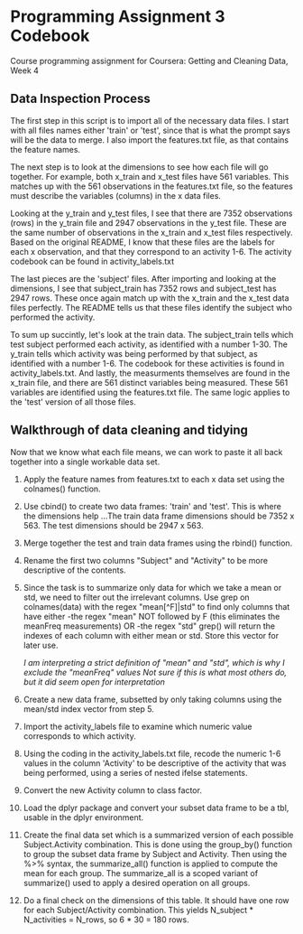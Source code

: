 # Programming Assignment 3 Codebook
Course programming assignment for Coursera: Getting and Cleaning Data, Week 4

## Data Inspection Process
The first step in this script is to import all of the necessary data files.  I start with all files names either 'train' or 'test', since that is what
the prompt says will be the data to merge.  I also import the features.txt file, as that contains the feature names.

The next step is to look at the dimensions to see how each file will go together.  For example, both x_train and x_test files have 561 variables.
This matches up with the 561 observations in the features.txt file, so the features must describe the variables (columns) in the x data files.

Looking at the y_train and y_test files, I see that there are 7352 observations (rows) in the y_train file and 2947 observations in the y_test file.
These are the same number of observations in the x_train and x_test files respectively.  Based on the original README, I know that these files are 
the labels for each x observation, and that they correspond to an activity 1-6. The activity codebook can be found in activity_labels.txt

The last pieces are the 'subject' files.  After importing and looking at the dimensions, I see that subject_train has 7352 rows and subject_test has
2947 rows.  These once again match up with the x_train and the x_test data files perfectly.  The README tells us that these files identify the subject
who performed the activity.

To sum up succintly, let's look at the train data.  The subject_train tells which test subject performed each activity, as identified with a number 1-30.
The y_train tells which activity was being performed by that subject, as identified with a number 1-6.  The codebook for these activities is found
in activity_labels.txt.  And lastly, the measurments themselves are found in the x_train file, and there are 561 distinct variables being measured.
These 561 variables are identified using the features.txt file.
The same logic applies to the 'test' version of all those files.

## Walkthrough of data cleaning and tidying
Now that we know what each file means, we can work to paste it all back together into a single workable data set.

1. Apply the feature names from features.txt to each x data set using the colnames() function.
2. Use cbind() to create two data frames: 'train' and 'test'.  This is where the dimensions help
...The train data frame dimensions should be 7352 x 563. The test dimensions should be 2947 x 563.
3. Merge together the test and train data frames using the rbind() function.
4. Rename the first two columns "Subject" and "Activity" to be more descriptive of the contents.
5. Since the task is to summarize only data for which we take a mean or std, we need to filter out
the irrelevant columns.  Use grep on colnames(data) with the regex "mean[^F]|std" to find only 
columns that have either
	-the regex "mean" NOT followed by F (this eliminates the meanFreq measurements)
	OR
	-the regex "std"
grep() will return the indexes of each column with either mean or std.  Store this vector for later use.

	*I am interpreting a strict definition of "mean" and "std", which is why I exclude the "meanFreq" values*
	*Not sure if this is what most others do, but it did seem open for interpretation*

6. Create a new data frame, subsetted by only taking columns using the mean/std index vector from step 5.
7. Import the activity_labels file to examine which numeric value corresponds to which activity.
8. Using the coding in the activity_labels.txt file, recode the numeric 1-6 values in the column 'Activity'
to be descriptive of the activity that was being performed, using a series of nested ifelse statements.
9. Convert the new Activity column to class factor.
10. Load the dplyr package and convert your subset data frame to be a tbl, usable in the dplyr environment.
11. Create the final data set which is a summarized version of each possible Subject.Activity combination.
 	This is done using the group_by() function to group the subset data frame by Subject and Activity.
	Then using the %>% syntax, the summarize_all() function is applied to compute the mean for each group.
	The summarize_all is a scoped variant of summarize() used to apply a desired operation on all groups.
12. Do a final check on the dimensions of this table.  It should have one row for each Subject/Activity
	combination. This yields N_subject * N_activities = N_rows, so 6 * 30 = 180 rows.
